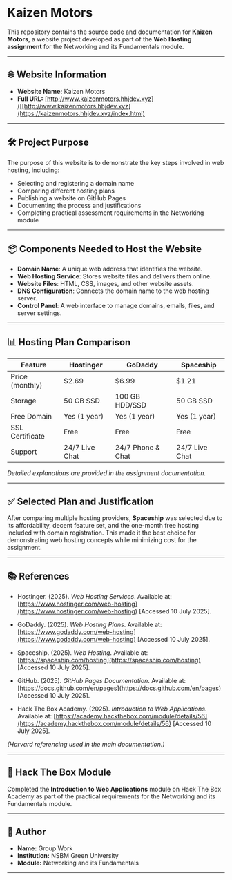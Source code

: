 # Kaizen Motors

This repository contains the source code and documentation for **Kaizen Motors**, a website project developed as part of the **Web Hosting assignment** for the Networking and its Fundamentals module.

---

## 🌐 Website Information

- **Website Name:** Kaizen Motors
- **Full URL:** [http://www.kaizenmotors.hhjdev.xyz]([[http://www.kaizenmotors.hhjdev.xyz](https://kaizenmotors.hhjdev.xyz/index.html)

---

## 🛠️ Project Purpose

The purpose of this website is to demonstrate the key steps involved in web hosting, including:

- Selecting and registering a domain name
- Comparing different hosting plans
- Publishing a website on GitHub Pages
- Documenting the process and justifications
- Completing practical assessment requirements in the Networking module

---

## 📦 Components Needed to Host the Website

- **Domain Name**: A unique web address that identifies the website.
- **Web Hosting Service**: Stores website files and delivers them online.
- **Website Files**: HTML, CSS, images, and other website assets.
- **DNS Configuration**: Connects the domain name to the web hosting server.
- **Control Panel**: A web interface to manage domains, emails, files, and server settings.

---

## 📊 Hosting Plan Comparison

| Feature            | Hostinger         | GoDaddy           | Spaceship          |
|--------------------|-------------------|-------------------|--------------------|
| Price (monthly)    | $2.69             | $6.99             | $1.21              |
| Storage            | 50 GB SSD         | 100 GB HDD/SSD    | 50 GB SSD          |
| Free Domain        | Yes (1 year)      | Yes (1 year)      | Yes (1 year)       |
| SSL Certificate    | Free              | Free              | Free               |
| Support            | 24/7 Live Chat    | 24/7 Phone & Chat | 24/7 Live Chat     |

*Detailed explanations are provided in the assignment documentation.*

---

## ✅ Selected Plan and Justification

After comparing multiple hosting providers, **Spaceship** was selected due to its affordability, decent feature set, and the one-month free hosting included with domain registration. This made it the best choice for demonstrating web hosting concepts while minimizing cost for the assignment.

---

## 📚 References

- Hostinger. (2025). *Web Hosting Services*. Available at: [https://www.hostinger.com/web-hosting](https://www.hostinger.com/web-hosting) [Accessed 10 July 2025].

- GoDaddy. (2025). *Web Hosting Plans*. Available at: [https://www.godaddy.com/web-hosting](https://www.godaddy.com/web-hosting) [Accessed 10 July 2025].

- Spaceship. (2025). *Web Hosting*. Available at: [https://spaceship.com/hosting](https://spaceship.com/hosting) [Accessed 10 July 2025].

- GitHub. (2025). *GitHub Pages Documentation*. Available at: [https://docs.github.com/en/pages](https://docs.github.com/en/pages) [Accessed 10 July 2025].

- Hack The Box Academy. (2025). *Introduction to Web Applications*. Available at: [https://academy.hackthebox.com/module/details/56](https://academy.hackthebox.com/module/details/56) [Accessed 10 July 2025].

*(Harvard referencing used in the main documentation.)*

---

## 🏁 Hack The Box Module

Completed the **Introduction to Web Applications** module on Hack The Box Academy as part of the practical requirements for the Networking and its Fundamentals module.

---

## 📌 Author

- **Name:** Group Work
- **Institution:** NSBM Green University
- **Module:** Networking and its Fundamentals

---
